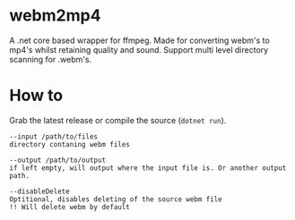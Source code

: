 # webm2mp4
A .net core based wrapper for ffmpeg. Made for converting webm's to mp4's whilst retaining quality and sound. Support multi level directory scanning for .webm's.

# How to
Grab the latest release or compile the source (`dotnet run`).

```
--input /path/to/files
directory contaning webm files

--output /path/to/output
if left empty, will output where the input file is. Or another output path.

--disableDelete
Optitional, disables deleting of the source webm file
!! Will delete webm by default
```